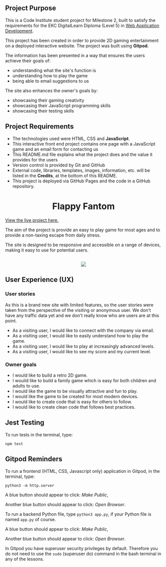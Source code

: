 

## Project Purpose
This is a Code Institute student project for Milestone 2, built to satisfy the requirements for the EKC DigitalLearn Diploma (Level 5) in [Web Application Development](https://www.ekcgroup.ac.uk/ekc-digitallearn/computing/web-application-development-diploma). 

This project has been created in order to provide 2D gaming entertainment on a deployed interactive website. The project was built using **Gitpod**. 

The information has been presented in a way that ensures the users achieve their goals of:
* understanding what the site's function is
* understanding how to play the game
* being able to email suggestions to us

The site also enhances the owner's goals by:
* showcasing their gaming creativity
* showcasing their JavaScript programming skills
* showcasing their testing skills


## Project Requirements
* The technologies used were HTML, CSS and **JavaScript**.
* This interactive front end project contains one page with a JavaScript game and an email form for contacting us
* This README.md file explains what the project does and the value it provides for the users
* Version control is provided by Git and GitHub
* External code, libraries, templates, images, information, etc. will be listed in the **Credits**, at the bottom of this README.
* This project is deployed via GitHub Pages and the code in a GitHub repository.


<h1 align="center">Flappy Fantom</h1>

[View the live project here.](https://janet-dev.github.io/ci-milestone-project-2/)

The aim of the project is provide an easy to play game for most ages and to provide a non-taxing escape from daily stress. 

The site is designed to be responsive and accessible on a range of devices, making it easy to use for potential users.

<h2 align="center"><img src="#"></h2>

## User Experience (UX)

### User stories
As this is a brand new site with limited features, so the user stories were taken from the perspective of the visiting or anonymous user. We don't have any traffic data yet and we don't really know who are users are at this point.
* As a visiting user, I would like to connect with the company via email.
* As a visiting user, I would like to easily understand how to play the game.
* As a visiting user, I would like to play at increasingly advanced levels.
* As a visiting user, I would like to see my score and my current level.

### Owner goals
* I would like to build a retro 2D game.
* I wouild like to build a family game which is easy for both children and adults to use.
* I would like the game to be visually attractive and fun to play.
* I would like the game to be created for most modern devices.
* I would like to create code that is easy for others to follow.
* I would like to create clean code that follows best practices.

## Jest Testing

To run tests in the terminal, type:

`npm test`

## Gitpod Reminders

To run a frontend (HTML, CSS, Javascript only) application in Gitpod, in the terminal, type:

`python3 -m http.server`

A blue button should appear to click: _Make Public_,

Another blue button should appear to click: _Open Browser_.

To run a backend Python file, type `python3 app.py`, if your Python file is named `app.py` of course.

A blue button should appear to click: _Make Public_,

Another blue button should appear to click: _Open Browser_.

In Gitpod you have superuser security privileges by default. Therefore you do not need to use the `sudo` (superuser do) command in the bash terminal in any of the lessons.

